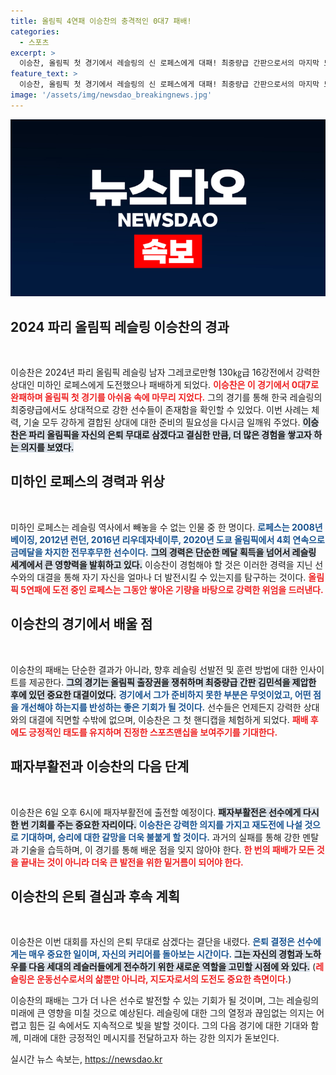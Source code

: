 ```yaml
---
title: 올림픽 4연패 이승찬의 충격적인 0대7 패배!
categories:
  - 스포츠
excerpt: >
  이승찬, 올림픽 첫 경기에서 레슬링의 신 로페스에게 대패! 최중량급 간판으로서의 마지막 도전이 수포로 돌아갔지만, 패자부활전에서의 반전을 노린다. 열광의 무대에서 진짜 드라마가 시작된다!
feature_text: >
  이승찬, 올림픽 첫 경기에서 레슬링의 신 로페스에게 대패! 최중량급 간판으로서의 마지막 도전이 수포로 돌아갔지만, 패자부활전에서의 반전을 노린다. 열광의 무대에서 진짜 드라마가 시작된다!
image: '/assets/img/newsdao_breakingnews.jpg'
---
```


<p><img src="/assets/img/newsdao_breakingnews.jpg" alt="bookingtag 속보" /></p>

<h2 data-ke-size="size26">2024 파리 올림픽 레슬링 이승찬의 경과</h2>

<p data-ke-size="size16">&nbsp;</p>

<p>이승찬은 2024년 파리 올림픽 레슬링 남자 그레코로만형 130㎏급 16강전에서 강력한 상대인 미하인 로페스에게 도전했으나 패배하게 되었다. <b><span style="color: #ee2323;">이승찬은 이 경기에서 0대7로 완패하며 올림픽 첫 경기를 아쉬움 속에 마무리 지었다.</span></b> 그의 경기를 통해 한국 레슬링의 최중량급에서도 상대적으로 강한 선수들이 존재함을 확인할 수 있었다. 이번 사례는 체력, 기술 모두 강하게 결합된 상대에 대한 준비의 필요성을 다시금 일깨워 주었다. <b><span style="background-color: #21538527;">이승찬은 파리 올림픽을 자신의 은퇴 무대로 삼겠다고 결심한 만큼, 더 많은 경험을 쌓고자 하는 의지를 보였다.</span></b> </p>

<h2 data-ke-size="size26">미하인 로페스의 경력과 위상</h2>

<p data-ke-size="size16">&nbsp;</p>

<p>미하인 로페스는 레슬링 역사에서 빼놓을 수 없는 인물 중 한 명이다. <b><span style="color: #1a5490;">로페스는 2008년 베이징, 2012년 런던, 2016년 리우데자네이루, 2020년 도쿄 올림픽에서 4회 연속으로 금메달을 차지한 전무후무한 선수이다.</span></b> <b><span style="background-color: #21538527;">그의 경력은 단순한 메달 획득을 넘어서 레슬링 세계에서 큰 영향력을 발휘하고 있다.</span></b> 이승찬이 경험해야 할 것은 이러한 경력을 지닌 선수와의 대결을 통해 자기 자신을 얼마나 더 발전시킬 수 있는지를 탐구하는 것이다. <b><span style="color: #ee2323;">올림픽 5연패에 도전 중인 로페스는 그동안 쌓아온 기량을 바탕으로 강력한 위엄을 드러낸다.</span></b> </p>

<h2 data-ke-size="size26">이승찬의 경기에서 배울 점</h2>

<p data-ke-size="size16">&nbsp;</p>

<p>이승찬의 패배는 단순한 결과가 아니라, 향후 레슬링 선발전 및 훈련 방법에 대한 인사이트를 제공한다. <b><span style="background-color: #21538527;">그의 경기는 올림픽 출장권을 쟁취하며 최중량급 간판 김민석을 제압한 후에 있던 중요한 대결이었다.</span></b> <b><span style="color: #1a5490;">경기에서 그가 준비하지 못한 부분은 무엇이었고, 어떤 점을 개선해야 하는지를 반성하는 좋은 기회가 될 것이다.</span></b> 선수들은 언제든지 강력한 상대와의 대결에 직면할 수밖에 없으며, 이승찬은 그 첫 핸디캡을 체험하게 되었다. <b><span style="color: #ee2323;">패배 후에도 긍정적인 태도를 유지하며 진정한 스포츠맨십을 보여주기를 기대한다.</span></b></p>

<h2 data-ke-size="size26">패자부활전과 이승찬의 다음 단계</h2>

<p data-ke-size="size16">&nbsp;</p>

<p>이승찬은 6일 오후 6시에 패자부활전에 출전할 예정이다. <b><span style="background-color: #21538527;">패자부활전은 선수에게 다시 한 번 기회를 주는 중요한 자리이다.</span></b> <b><span style="color: #1a5490;">이승찬은 강력한 의지를 가지고 재도전에 나설 것으로 기대하며, 승리에 대한 갈망을 더욱 불붙게 할 것이다.</span></b> 과거의 실패를 통해 강한 멘탈과 기술을 습득하며, 이 경기를 통해 배운 점을 잊지 않아야 한다. <b><span style="color: #ee2323;">한 번의 패배가 모든 것을 끝내는 것이 아니라 더욱 큰 발전을 위한 밑거름이 되어야 한다.</span></b></p>

<h2 data-ke-size="size26">이승찬의 은퇴 결심과 후속 계획</h2>

<p data-ke-size="size16">&nbsp;</p>

<p>이승찬은 이번 대회를 자신의 은퇴 무대로 삼겠다는 결단을 내렸다. <b><span style="color: #1a5490;">은퇴 결정은 선수에게는 매우 중요한 일이며, 자신의 커리어를 돌아보는 시간이다.</span></b> <b><span style="background-color: #21538527;">그는 자신의 경험과 노하우를 다음 세대의 레슬러들에게 전수하기 위한 새로운 역할을 고민할 시점에 와 있다.</span></b> (<b><span style="color: #ee2323;">레슬링은 운동선수로서의 삶뿐만 아니라, 지도자로서의 도전도 중요한 측면이다.</span></b>)</p>

<p>이승찬의 패배는 그가 더 나은 선수로 발전할 수 있는 기회가 될 것이며, 그는 레슬링의 미래에 큰 영향을 미칠 것으로 예상된다. 레슬링에 대한 그의 열정과 끊임없는 의지는 어렵고 힘든 길 속에서도 지속적으로 빛을 발할 것이다. 그의 다음 경기에 대한 기대와 함께, 미래에 대한 긍정적인 메시지를 전달하고자 하는 강한 의지가 돋보인다.</p>
실시간 뉴스 속보는, <a href="https://newsdao.kr" rel="dofollow">https://newsdao.kr</a>


